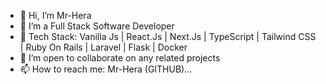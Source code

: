 - 👋 Hi, I’m Mr-Hera
- 👀 I’m a Full Stack Software Developer
- 🌱 Tech Stack: Vanilla Js | React.Js | Next.Js | TypeScript | Tailwind CSS | Ruby On Rails | Laravel | Flask | Docker
- 💞️ I’m open to collaborate on any related projects
- 📫 How to reach me: Mr-Hera (GITHUB)...

<!---
Mr-Hera/Mr-Hera is a ✨ special ✨ repository because its `README.md` (this file) appears on your GitHub profile.
You can click the Preview link to take a look at your changes.
--->

